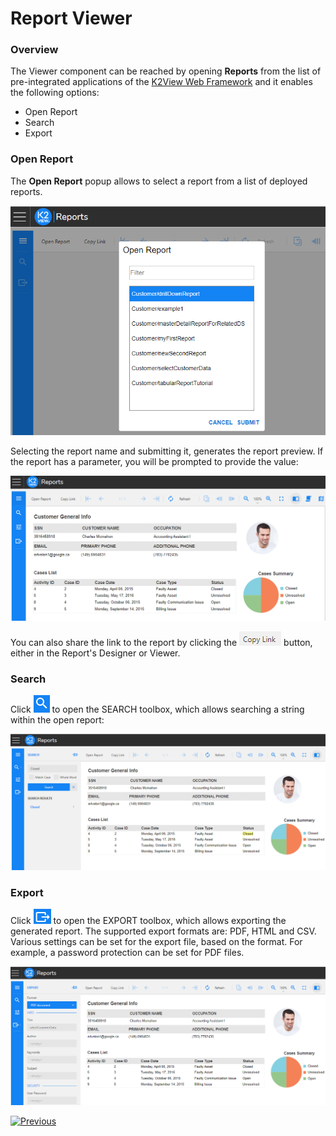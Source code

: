 <web>

# Report Viewer

### Overview

The Viewer component can be reached by opening **Reports** from the list of pre-integrated applications of the [K2View Web Framework](/articles/30_web_framework/01_web_framework_overview.md) and it enables the following options:

* Open Report
* Search
* Export

### Open Report

The **Open Report** popup allows to select a report from a list of deployed reports. 

<img src="images/06_open_report.png" style="zoom:80%;" />

Selecting the report name and submitting it, generates the report preview. If the report has a parameter, you will be prompted to provide the value:

![](images/06_open_report_preview.png)

You can also share the link to the report by clicking the ![](images/copy_link.png) button, either in the Report's Designer or Viewer. 

### Search

Click ![](images/search_icon.png) to open the SEARCH toolbox, which allows searching a string within the open report:

![](images/06_open_report_search.png)

### Export

Click ![](images/export_icon.png) to open the EXPORT toolbox, which allows exporting the generated report. The supported export formats are: PDF, HTML and CSV. Various settings can be set for the export file, based on the format. For example, a password protection can be set for PDF files. 

![](images/06_open_report_export.png)



 [![Previous](/articles/images/Previous.png)](06_design_report_layout.md)

</web>

